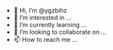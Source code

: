 - 👋 Hi, I’m @ygzbihz
- 👀 I’m interested in ...
- 🌱 I’m currently learning ...
- 💞️ I’m looking to collaborate on ...
- 📫 How to reach me ...

<!---
ygzbihz/ygzbihz is a ✨ special ✨ repository because its `README.md` (this file) appears on your GitHub profile.
You can click the Preview link to take a look at your changes.
--->
